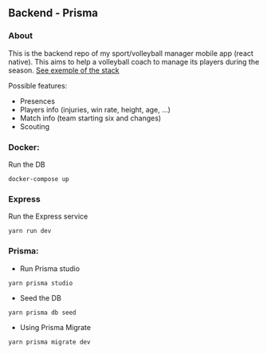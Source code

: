 ## Backend - Prisma

### About
This is the backend repo of my sport/volleyball manager mobile app (react native). This aims to help a volleyball coach to manage its players during the season.
[See exemple of the stack](https://github.com/prisma/prisma-examples/tree/latest/typescript/rest-express)

Possible features:
- Presences
- Players info (injuries, win rate, height, age, ...)
- Match info (team starting six and changes)
- Scouting

### Docker:
Run the DB
```shell
docker-compose up
```
### Express
Run the Express service
```shell
yarn run dev
```

### Prisma:
- Run Prisma studio
```shell
yarn prisma studio
```
- Seed the DB
```shell
yarn prisma db seed
```
- Using Prisma Migrate 
```shell
yarn prisma migrate dev
```
